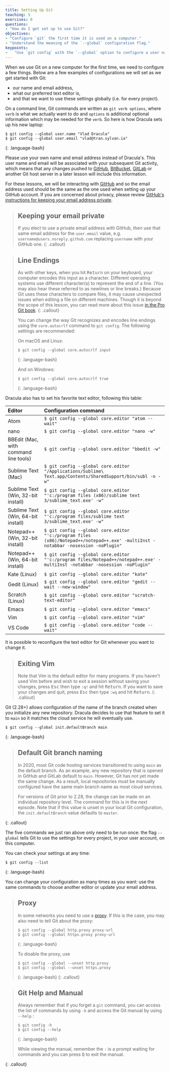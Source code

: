 ```yaml
---
title: Setting Up Git
teaching: 5
exercises: 0
questions:
- "How do I get set up to use Git?"
objectives:
- "Configure `git` the first time it is used on a computer."
- "Understand the meaning of the `--global` configuration flag."
keypoints:
-   "Use `git config` with the `--global` option to configure a user name, email address, editor, and other preferences once per machine."
---
```


When we use Git on a new computer for the first time,
we need to configure a few things. Below are a few examples
of configurations we will set as we get started with Git:

*   our name and email address,
*   what our preferred text editor is,
*   and that we want to use these settings globally (i.e. for every project).

On a command line, Git commands are written as `git verb options`,
where `verb` is what we actually want to do and `options` is additional optional information which may be needed for the `verb`. So here is how
Dracula sets up his new laptop:

~~~
$ git config --global user.name "Vlad Dracula"
$ git config --global user.email "vlad@tran.sylvan.ia"
~~~
{: .language-bash}

Please use your own name and email address instead of Dracula's. This user name and email will be associated with your subsequent Git activity,
which means that any changes pushed to
[GitHub](https://github.com/),
[BitBucket](https://bitbucket.org/),
[GitLab](https://gitlab.com/) or
another Git host server
in a later lesson will include this information.

For these lessons, we will be interacting with [GitHub](https://github.com/) and so the email address used should be the same as the one used when setting up your GitHub account. If you are concerned about privacy, please review [GitHub's instructions for keeping your email address private][git-privacy]. 

>## Keeping your email private
>
>If you elect to use a private email address with GitHub, then use that same email address for the `user.email` value, e.g. `username@users.noreply.github.com` replacing `username` with your GitHub one.
{: .callout}


> ## Line Endings
>
> As with other keys, when you hit <kbd>Return</kbd> on your keyboard,
> your computer encodes this input as a character.
> Different operating systems use different character(s) to represent the end of a line.
> (You may also hear these referred to as newlines or line breaks.)
> Because Git uses these characters to compare files,
> it may cause unexpected issues when editing a file on different machines. 
> Though it is beyond the scope of this lesson, you can read more about this issue 
> [in the Pro Git book](https://www.git-scm.com/book/en/v2/Customizing-Git-Git-Configuration#_core_autocrlf).
{: .callout}
>
> You can change the way Git recognizes and encodes line endings
> using the `core.autocrlf` command to `git config`.
> The following settings are recommended:
>
> On macOS and Linux:
>
> ~~~
> $ git config --global core.autocrlf input
> ~~~
> {: .language-bash}
>
> And on Windows:
>
> ~~~
> $ git config --global core.autocrlf true
> ~~~
> {: .language-bash}
> 


Dracula also has to set his favorite text editor, following this table:

| Editor             | Configuration command                            |
|:-------------------|:-------------------------------------------------|
| Atom | `$ git config --global core.editor "atom --wait"`|
| nano               | `$ git config --global core.editor "nano -w"`    |
| BBEdit (Mac, with command line tools) | `$ git config --global core.editor "bbedit -w"`    |
| Sublime Text (Mac) | `$ git config --global core.editor "/Applications/Sublime\ Text.app/Contents/SharedSupport/bin/subl -n -w"` |
| Sublime Text (Win, 32-bit install) | `$ git config --global core.editor "'c:/program files (x86)/sublime text 3/sublime_text.exe' -w"` |
| Sublime Text (Win, 64-bit install) | `$ git config --global core.editor "'c:/program files/sublime text 3/sublime_text.exe' -w"` |
| Notepad++ (Win, 32-bit install)    | `$ git config --global core.editor "'c:/program files (x86)/Notepad++/notepad++.exe' -multiInst -notabbar -nosession -noPlugin"`|
| Notepad++ (Win, 64-bit install)    | `$ git config --global core.editor "'c:/program files/Notepad++/notepad++.exe' -multiInst -notabbar -nosession -noPlugin"`|
| Kate (Linux)       | `$ git config --global core.editor "kate"`       |
| Gedit (Linux)      | `$ git config --global core.editor "gedit --wait --new-window"`   |
| Scratch (Linux)       | `$ git config --global core.editor "scratch-text-editor"`  |
| Emacs              | `$ git config --global core.editor "emacs"`   |
| Vim                | `$ git config --global core.editor "vim"`   |
| VS Code                | `$ git config --global core.editor "code --wait"`   |

It is possible to reconfigure the text editor for Git whenever you want to change it.

> ## Exiting Vim
>
> Note that Vim is the default editor for many programs. If you haven't used Vim before and wish to exit a session without saving
your changes, press <kbd>Esc</kbd> then type `:q!` and hit <kbd>Return</kbd>.
> If you want to save your changes and quit, press <kbd>Esc</kbd> then type `:wq` and hit <kbd>Return</kbd>.
{: .callout}

Git (2.28+) allows configuration of the name of the branch created when you
initialize any new repository.  Dracula decides to use that feature to set it to `main` so 
it matches the cloud service he will eventually use. 

~~~
$ git config --global init.defaultBranch main
~~~
{: .language-bash}

> ## Default Git branch naming
>
> In 2020, most Git code hosting services transitioned to using `main` as the default 
> branch. As an example, any new repository that is opened in GitHub and GitLab default 
> to `main`.  However, Git has not yet made the same change.  As a result, local repositories 
> must be manually configured have the same main branch name as most cloud services.  
> 
> For versions of Git prior to 2.28, the change can be made on an individual repository level.  The 
> command for this is in the next episode.  Note that if this value is unset in your local Git 
> configuration, the `init.defaultBranch` value defaults to `master`.
>
{: .callout}

The five commands we just ran above only need to be run once: the flag `--global` tells Git
to use the settings for every project, in your user account, on this computer.

You can check your settings at any time:

~~~
$ git config --list
~~~
{: .language-bash}

You can change your configuration as many times as you want: use the
same commands to choose another editor or update your email address.

> ## Proxy
>
> In some networks you need to use a
> [proxy](https://en.wikipedia.org/wiki/Proxy_server). If this is the case, you
> may also need to tell Git about the proxy:
>
> ~~~
> $ git config --global http.proxy proxy-url
> $ git config --global https.proxy proxy-url
> ~~~
> {: .language-bash}
>
> To disable the proxy, use
>
> ~~~
> $ git config --global --unset http.proxy
> $ git config --global --unset https.proxy
> ~~~
> {: .language-bash}
{: .callout}

> ## Git Help and Manual
>
> Always remember that if you forget a `git` command, you can access the list of commands by using `-h` and access the Git manual by using `--help` :
>
> ~~~
> $ git config -h
> $ git config --help
> ~~~
> {: .language-bash}
>
> While viewing the manual, remember the `:` is a prompt waiting for commands and you can press <kbd>Q</kbd> to exit the manual.
>
{: .callout}

[git-privacy]: https://help.github.com/articles/keeping-your-email-address-private/
